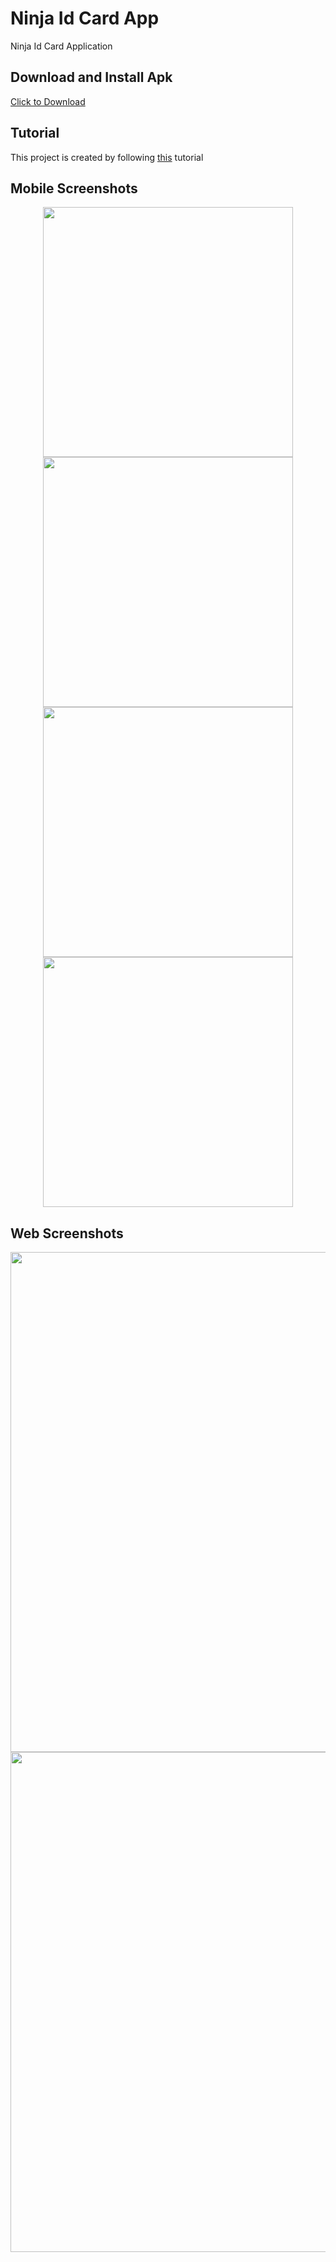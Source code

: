 # Ninja Id Card App

Ninja Id Card Application

## Download and Install Apk
<a href="https://raw.githubusercontent.com/DevYam/NinjaIDCard_Flutter/master/ninja_app.apk">Click to Download</a>

## Tutorial
This project is created by following [this](https://www.youtube.com/watch?v=c063ddhWafo) tutorial

## Mobile Screenshots
<div align="center">
    <img src="/screens/s0.jpg" width="400px"</img>
    <img src="/screens/s1.jpg" width="400px"</img>
    <img src="/screens/s2.jpg" width="400px"</img>
    <img src="/screens/s3.jpg" width="400px"</img>
</div>

## Web Screenshots
<div align="center">
    <img src="/screens/web1.png" width="800px"</img>
    <img src="/screens/web2.png" width="800px"</img>
</div>
